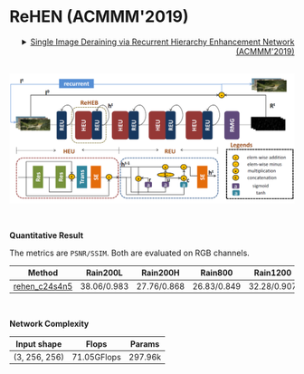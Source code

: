# ReHEN (ACMMM'2019)

<details>
<summary align="right"><a href="https://dl.acm.org/doi/10.1145/3343031.3351149">Single Image Deraining via Recurrent Hierarchy Enhancement Network (ACMMM'2019)</a></summary>

```bibtex
@inproceedings{yang2019single,
  title={Single image deraining via recurrent hierarchy enhancement network},
  author={Yang, Youzhao and Lu, Hong},
  booktitle={Proceedings of the 27th ACM International Conference on Multimedia},
  pages={1814--1822},
  year={2019}
}
```

</details>

<br/>

![rehen](../../figs/rehen.png)

<br/>

**Quantitative Result**

The metrics are `PSNR/SSIM`. Both are evaluated on RGB channels.

|                      Method                      |  Rain200L   |  Rain200H   |   Rain800   |  Rain1200   |  Rain1400   |
| :----------------------------------------------: | :---------: | :---------: | :---------: | :---------: | :---------: |
| [rehen_c24s4n5](/configs/rehen/rehen_c24s4n5.py) | 38.06/0.983 | 27.76/0.868 | 26.83/0.849 | 32.28/0.907 | 31.22/0.914 |

<br/>

**Network Complexity**

|  Input shape  |    Flops    | Params  |
| :-----------: | :---------: | :-----: |
| (3, 256, 256) | 71.05GFlops | 297.96k |

